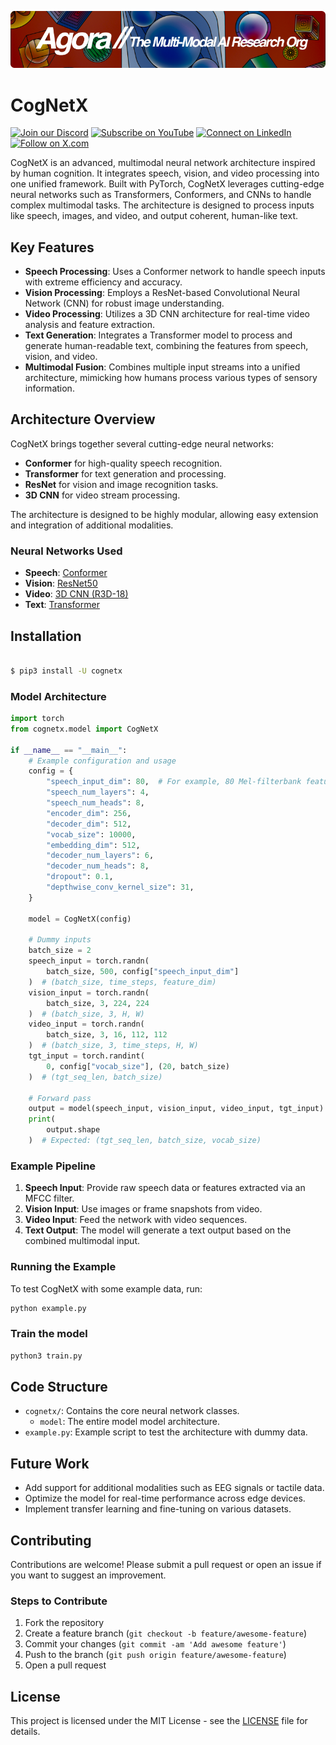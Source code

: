 [![Multi-Modality](agorabanner.png)](https://discord.com/servers/agora-999382051935506503)

# CogNetX

[![Join our Discord](https://img.shields.io/badge/Discord-Join%20our%20server-5865F2?style=for-the-badge&logo=discord&logoColor=white)](https://discord.gg/agora-999382051935506503) [![Subscribe on YouTube](https://img.shields.io/badge/YouTube-Subscribe-red?style=for-the-badge&logo=youtube&logoColor=white)](https://www.youtube.com/@kyegomez3242) [![Connect on LinkedIn](https://img.shields.io/badge/LinkedIn-Connect-blue?style=for-the-badge&logo=linkedin&logoColor=white)](https://www.linkedin.com/in/kye-g-38759a207/) [![Follow on X.com](https://img.shields.io/badge/X.com-Follow-1DA1F2?style=for-the-badge&logo=x&logoColor=white)](https://x.com/kyegomezb)



CogNetX is an advanced, multimodal neural network architecture inspired by human cognition. It integrates speech, vision, and video processing into one unified framework. Built with PyTorch, CogNetX leverages cutting-edge neural networks such as Transformers, Conformers, and CNNs to handle complex multimodal tasks. The architecture is designed to process inputs like speech, images, and video, and output coherent, human-like text.

## Key Features
- **Speech Processing**: Uses a Conformer network to handle speech inputs with extreme efficiency and accuracy.
- **Vision Processing**: Employs a ResNet-based Convolutional Neural Network (CNN) for robust image understanding.
- **Video Processing**: Utilizes a 3D CNN architecture for real-time video analysis and feature extraction.
- **Text Generation**: Integrates a Transformer model to process and generate human-readable text, combining the features from speech, vision, and video.
- **Multimodal Fusion**: Combines multiple input streams into a unified architecture, mimicking how humans process various types of sensory information.

## Architecture Overview

CogNetX brings together several cutting-edge neural networks:
- **Conformer** for high-quality speech recognition.
- **Transformer** for text generation and processing.
- **ResNet** for vision and image recognition tasks.
- **3D CNN** for video stream processing.

The architecture is designed to be highly modular, allowing easy extension and integration of additional modalities.

### Neural Networks Used
- **Speech**: [Conformer](https://arxiv.org/abs/2005.08100)
- **Vision**: [ResNet50](https://arxiv.org/abs/1512.03385)
- **Video**: [3D CNN (R3D-18)](https://arxiv.org/abs/1711.11248)
- **Text**: [Transformer](https://arxiv.org/abs/1706.03762)

## Installation


```bash

$ pip3 install -U cognetx

```

### Model Architecture

```python
import torch
from cognetx.model import CogNetX

if __name__ == "__main__":
    # Example configuration and usage
    config = {
        "speech_input_dim": 80,  # For example, 80 Mel-filterbank features
        "speech_num_layers": 4,
        "speech_num_heads": 8,
        "encoder_dim": 256,
        "decoder_dim": 512,
        "vocab_size": 10000,
        "embedding_dim": 512,
        "decoder_num_layers": 6,
        "decoder_num_heads": 8,
        "dropout": 0.1,
        "depthwise_conv_kernel_size": 31,
    }

    model = CogNetX(config)

    # Dummy inputs
    batch_size = 2
    speech_input = torch.randn(
        batch_size, 500, config["speech_input_dim"]
    )  # (batch_size, time_steps, feature_dim)
    vision_input = torch.randn(
        batch_size, 3, 224, 224
    )  # (batch_size, 3, H, W)
    video_input = torch.randn(
        batch_size, 3, 16, 112, 112
    )  # (batch_size, 3, time_steps, H, W)
    tgt_input = torch.randint(
        0, config["vocab_size"], (20, batch_size)
    )  # (tgt_seq_len, batch_size)

    # Forward pass
    output = model(speech_input, vision_input, video_input, tgt_input)
    print(
        output.shape
    )  # Expected: (tgt_seq_len, batch_size, vocab_size)

```

### Example Pipeline

1. **Speech Input**: Provide raw speech data or features extracted via an MFCC filter.
2. **Vision Input**: Use images or frame snapshots from video.
3. **Video Input**: Feed the network with video sequences.
4. **Text Output**: The model will generate a text output based on the combined multimodal input.

### Running the Example

To test CogNetX with some example data, run:

```bash
python example.py
```

### Train the model

```bash
python3 train.py
```

## Code Structure

- `cognetx/`: Contains the core neural network classes.
    - `model`: The entire model model architecture.
- `example.py`: Example script to test the architecture with dummy data.

## Future Work
- Add support for additional modalities such as EEG signals or tactile data.
- Optimize the model for real-time performance across edge devices.
- Implement transfer learning and fine-tuning on various datasets.

## Contributing
Contributions are welcome! Please submit a pull request or open an issue if you want to suggest an improvement.

### Steps to Contribute
1. Fork the repository
2. Create a feature branch (`git checkout -b feature/awesome-feature`)
3. Commit your changes (`git commit -am 'Add awesome feature'`)
4. Push to the branch (`git push origin feature/awesome-feature`)
5. Open a pull request

## License
This project is licensed under the MIT License - see the [LICENSE](LICENSE) file for details.
